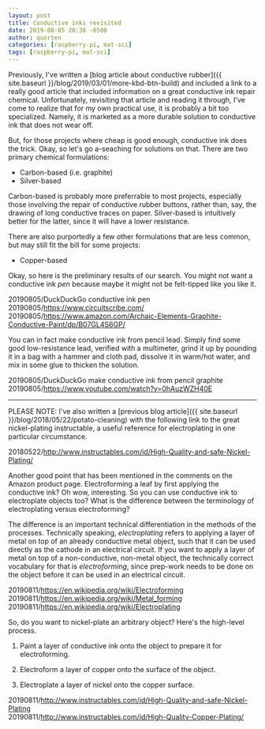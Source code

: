 ```yaml
---
layout: post
title: Conductive inks revisited
date: 2019-08-05 20:38 -0500
author: quorten
categories: [raspberry-pi, mat-sci]
tags: [raspberry-pi, mat-sci]
---
```


Previously, I've written a [blog article about conductive rubber]({{
site.baseurl }}/blog/2019/03/01/more-kbd-btn-build) and included a
link to a really good article that included information on a great
conductive ink repair chemical.  Unfortunately, revisiting that
article and reading it through, I've come to realize that for my own
practical use, it is probably a bit too specialized.  Namely, it is
marketed as a more durable solution to conductive ink that does not
wear off.

But, for those projects where cheap is good enough, conductive ink
does the trick.  Okay, so let's go a-seaching for solutions on that.
There are two primary chemical formulations:

* Carbon-based (i.e. graphite)
* Silver-based

Carbon-based is probably more preferrable to most projects, especially
those involving the repair of conductive rubber buttons, rather than,
say, the drawing of long conductive traces on paper.  Silver-based is
intuitively better for the latter, since it will have a lower
resistance.

There are also purportedly a few other formulations that are less
common, but may still fit the bill for some projects:

* Copper-based

Okay, so here is the preliminary results of our search.  You might not
want a conductive ink _pen_ because maybe it might not be felt-tipped
like you like it.

<!-- more -->

20190805/DuckDuckGo conductive ink pen  
20190805/https://www.circuitscribe.com/  
20190805/https://www.amazon.com/Archaic-Elements-Graphite-Conductive-Paint/dp/B07GL4S6GP/

You can in fact make conductive ink from pencil lead.  Simply find
some good low-resistance lead, verified with a multimeter, grind it up
by pounding it in a bag with a hammer and cloth pad, dissolve it in
warm/hot water, and mix in some glue to thicken the solution.

20190805/DuckDuckGo make conductive ink from pencil graphite  
20190805/https://www.youtube.com/watch?v=0hAuzWZH40E

----------

PLEASE NOTE: I've also written a [previous blog article]({{
site.baseurl }}/blog/2018/05/22/potato-cleaning) with the following
link to the great nickel-plating instructable, a useful reference for
electroplating in one particular circumstance.

20180522/http://www.instructables.com/id/High-Quality-and-safe-Nickel-Plating/

Another good point that has been mentioned in the comments on the
Amazon product page.  Electroforming a leaf by first applying the
conductive ink?  Oh wow, interesting.  So you can use conductive ink
to electroplate objects too?  What is the difference between the
terminology of electroplating versus electroforming?

The difference is an important technical differentiation in the
methods of the processes.  Technically speaking, _electroplating_
refers to applying a layer of metal on top of an already conductive
metal object, such that it can be used directly as the cathode in an
electrical circuit.  If you want to apply a layer of metal on top of a
non-conductive, non-metal object, the technically correct vocabulary
for that is _electroforming_, since prep-work needs to be done on the
object before it can be used in an electrical circuit.

20190811/https://en.wikipedia.org/wiki/Electroforming  
20190811/https://en.wikipedia.org/wiki/Metal_forming  
20190811/https://en.wikipedia.org/wiki/Electroplating

So, do you want to nickel-plate an arbitrary object?  Here's the
high-level process.

1. Paint a layer of conductive ink onto the object to prepare it for
   electroforming.

2. Electroform a layer of copper onto the surface of the object.

3. Electroplate a layer of nickel onto the copper surface.

20190811/http://www.instructables.com/id/High-Quality-and-safe-Nickel-Plating  
20190811/http://www.instructables.com/id/High-Quality-Copper-Plating/
